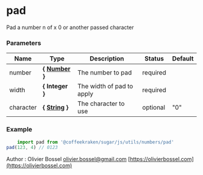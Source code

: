 # pad

Pad a number n of x 0 or another passed character


### Parameters
Name  |  Type  |  Description  |  Status  |  Default
------------  |  ------------  |  ------------  |  ------------  |  ------------
number  |  **{ [Number](https://developer.mozilla.org/fr/docs/Web/JavaScript/Reference/Objets_globaux/Number) }**  |  The number to pad  |  required  |
width  |  **{ Integer }**  |  The width of pad to apply  |  required  |
character  |  **{ [String](https://developer.mozilla.org/fr/docs/Web/JavaScript/Reference/Objets_globaux/String) }**  |  The character to use  |  optional  |  "0"

### Example
```js
	import pad from '@coffeekraken/sugar/js/utils/numbers/pad'
pad(123, 4) // 0123
```
Author : Olivier Bossel [olivier.bossel@gmail.com](mailto:olivier.bossel@gmail.com) [https://olivierbossel.com](https://olivierbossel.com)